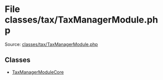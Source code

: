 File classes/tax/TaxManagerModule.php
=========

Source: [classes/tax/TaxManagerModule.php](https://github.com/PrestaShop/PrestaShop/blob/1.5.3.1/classes/tax/TaxManagerModule.php)


Classes
-------

* [TaxManagerModuleCore](class.TaxManagerModuleCore.md)

